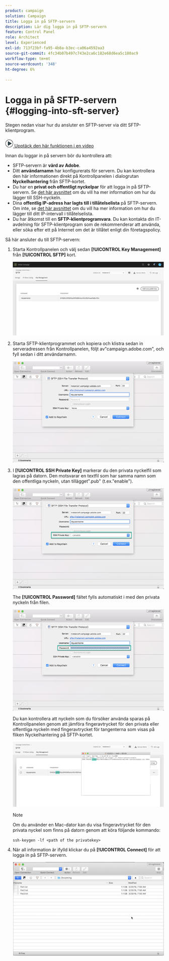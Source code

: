 ```yaml
---
product: campaign
solution: Campaign
title: Logga in på SFTP-servern
description: Lär dig logga in på SFTP-servern
feature: Control Panel
role: Architect
level: Experienced
exl-id: 713f23bf-fa95-4b8a-b3ec-ca06a4592aa3
source-git-commit: 4fc34b07b497c743e2ca6c182e68d6ea5c180ac9
workflow-type: tm+mt
source-wordcount: '348'
ht-degree: 6%

---
```


# Logga in på SFTP-servern {#logging-into-sft-server}

Stegen nedan visar hur du ansluter en SFTP-server via ditt SFTP-klientprogram.

![](assets/do-not-localize/how-to-video.png)[ Upptäck den här funktionen i en video](https://video.tv.adobe.com/v/27263?quality=12)

Innan du loggar in på servern bör du kontrollera att:

* SFTP-servern är **värd av Adobe**.
* Ditt **användarnamn** har konfigurerats för servern. Du kan kontrollera den här informationen direkt på Kontrollpanelen i dialogrutan **Nyckelhantering** från SFTP-kortet.
* Du har en **privat och offentligt nyckelpar** för att logga in på SFTP-servern. Se [det här avsnittet](../../sftp/using/key-management.md) om du vill ha mer information om hur du lägger till SSH-nyckeln.
* Dina **offentlig IP-adress har lagts till i tillåtelselista** på SFTP-servern. Om inte, se [det här avsnittet](../../sftp/using/ip-range-allow-listing.md) om du vill ha mer information om hur du lägger till ditt IP-intervall i tillåtelselista.
* Du har åtkomst till en **SFTP-klientprogramvara**. Du kan kontakta din IT-avdelning för SFTP-klientprogram som de rekommenderar att använda, eller söka efter ett på Internet om det är tillåtet enligt din företagspolicy.

Så här ansluter du till SFTP-servern:

1. Starta Kontrollpanelen och välj sedan **[!UICONTROL Key Management]** från **[!UICONTROL SFTP]** kort.

   ![](assets/sftp_card.png)

1. Starta SFTP-klientprogrammet och kopiera och klistra sedan in serveradressen från Kontrollpanelen, följt av&quot;campaign.adobe.com&quot;, och fyll sedan i ditt användarnamn.

   ![](assets/do-not-localize/connect1.png)

1. I **[!UICONTROL SSH Private Key]** markerar du den privata nyckelfil som lagras på datorn. Den motsvarar en textfil som har samma namn som den offentliga nyckeln, utan tillägget&quot;.pub&quot; (t.ex.&quot;enable&quot;).

   ![](assets/do-not-localize/connect2.png)

   The **[!UICONTROL Password]** fältet fylls automatiskt i med den privata nyckeln från filen.

   ![](assets/do-not-localize/connect3.png)

   Du kan kontrollera att nyckeln som du försöker använda sparas på Kontrollpanelen genom att jämföra fingeravtrycket för den privata eller offentliga nyckeln med fingeravtrycket för tangenterna som visas på fliken Nyckelhantering på SFTP-kortet.

   ![](assets/fingerprint_compare.png)

   >[!NOTE]
   >
   >Om du använder en Mac-dator kan du visa fingeravtrycket för den privata nyckel som finns på datorn genom att köra följande kommando:
   >
   >`ssh-keygen -lf <path of the privatekey>`

1. När all information är ifylld klickar du på **[!UICONTROL Connect]** för att logga in på SFTP-servern.

   ![](assets/do-not-localize/sftpconnected.png)

